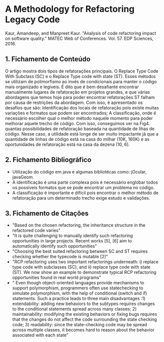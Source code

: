 #  A Methodology for Refactoring Legacy Code

Kaur, Amandeep, and Manpreet Kaur. "Analysis of code refactoring impact on software quality." MATEC Web of Conferences. Vol. 57. EDP Sciences, 2016.

## 1. Fichamento de Conteúdo

O artigo mostra dois tipos de refatorações principais. O Replace Type Code With Subclass (SC) e o Replace Type code with state (ST). Esses métodos se utilizam de polimorfismo ao invés de condicionais para manter o código mais organizado e legíveis. É dito que é bem desafiante encontrar manualmente lugares de refatoração em projetos grandes, e que várias abordagens que temos hoje para poder encontrar refatorações ST falham por causa de restrições da abordagem. Com isso, é apresentado os desafios que são: Identificação dos locais de refatoração pois existe muitas variações e formatos que podem ser encontrados; A classificação, onde é necessário escolher qual o melhor método naquele momento para poder melhorar aquele trecho de código. Com isso, conseguimos ver na Fig4. quantas possibilidades de refatoração baseada na quantidade de lihas de código. Nesse caso, a utilidade está longe de ser muito impactante já que a quantidade de linhas de código está na casa do milhar (10K, 160K) e as oportunidades de refatoração está na casa da dezena (10, 6).
 
## 2. Fichamento Bibliográfico 

- Utilização do código em java e algumas bibliotécas como: jOcular, javaGeom.
- A identificação é uma parte complexa pois é necessário englobar todos os possíveis formatos que se pode encontrar um problema no código.
- A classificação é importante e difícil pois encontrar o melhor método de refatoração para um determinado trecho exige estudo e validações.

## 3. Fichamento de Citações 

- "Based on the chosen refactoring, the inheritance structure in
the refactored code varies"
- "It is quite challenging to manually identify such refactoring
opportunities in large projects. Recent works [5], [6] aim
to automatically identify such opportunities"
- "Choosing the best suited refactoring between SC and ST requires checking whether the typecode is mutable [2]"
- "RCP refactoring
uses two important refactorings underneath: i) replace type
code with subclasses (SC), and ii) replace type code with state
(ST). We now show an example to demonstrate typical RCP
refactoring opportunities found in real world programs"
- " Even though object-oriented languages provide mechanisms to support polymorphism, programmers often use statechecking to simulate polymorphism, with the help of conditional (switch and if) statements. Such a practice leads
to three main disadvantages :1) extendability: adding new
behaviors to the subtypes requires changes to the conditional
statements spread across many classes; 2) maintainability:
modifying the existing behaviors or fixing bugs requires that
the changes do not affect the code surrounding the state checking code; 3) readability: since the state-checking code
may be spread across multiple classes, it becomes hard to
reason about the behavior associated with each state"